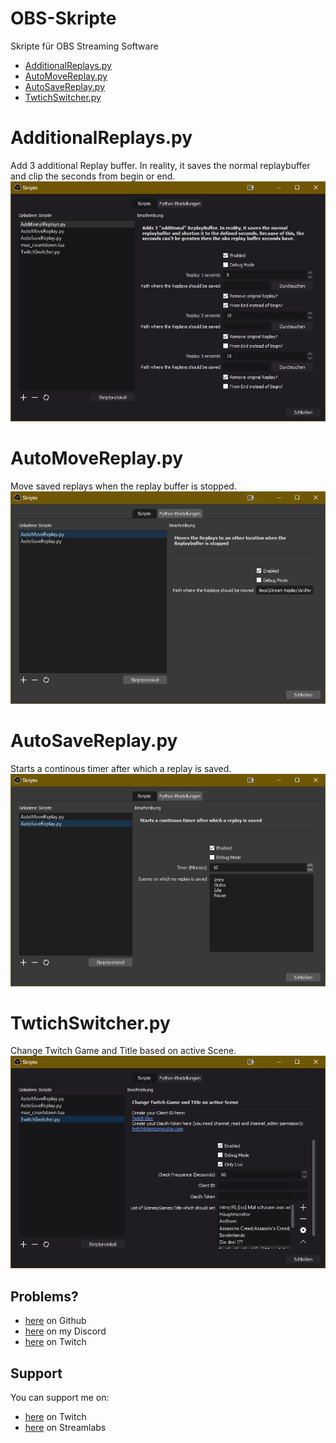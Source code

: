 # OBS-Skripte
Skripte für OBS Streaming Software

 - [AdditionalReplays.py](#additionalreplayspy)
 - [AutoMoveReplay.py](#automovereplaypy)
 - [AutoSaveReplay.py](#autosavereplaypy)
 - [TwtichSwitcher.py](#twtichswitcherpy)

# AdditionalReplays.py
Add 3 additional Replay buffer. In reality, it saves the normal replaybuffer and clip the seconds from begin or end.
![Settings Image](Images/AdditionalReplays.jpg)

# AutoMoveReplay.py
Move saved replays when the replay buffer is stopped.
![Settings Image](Images/AutoMoveReplay.jpg)

# AutoSaveReplay.py
Starts a continous timer after which a replay is saved.
![Settings Image](Images/AutoSaveReplay.jpg)

# TwtichSwitcher.py
Change Twitch Game and Title based on active Scene.
![Settings Image](Images/TwitchSwitcher.jpg)

## Problems?
 - [here](https://github.com/Bootscreen/OBS-Skripte/issues) on Github
 - [here](http://discord.bootscreen.net) on my Discord
 - [here](http://twitch.bootscreen.net) on Twitch

## Support
You can support me on:
 - [here](http://twitch.bootscreen.net) on Twitch
 - [here](http://donation.bootscreen.net) on Streamlabs

<!--stackedit_data:
eyJoaXN0b3J5IjpbLTE1NjUwNzIyNjcsLTc3MDQyNjM5LC0xMT
YyNTc3NDYxLDEyNjk4MzU3MDEsLTExNjI1Nzc0NjFdfQ==
-->